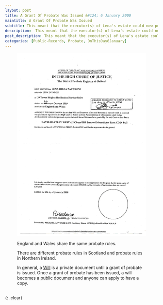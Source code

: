 ```yaml
---
layout: post
title: A Grant Of Probate Was Issued &#124; 6 January 2000
maintitle: A Grant Of Probate Was Issued
subtitle: This meant that the executor(s) of Lena's estate could now put Lena's "Will" into action.
description:  This meant that the executor(s) of Lena's estate could now put Lena's "Will" into action.
post_description: This meant that the executor(s) of Lena's estate could now put Lena's "Will" into action.
categories: [Public-Records, Probate, OnThisDay6January]
---
```


<figure class="fig1">
<a href="/assets/images/public-records/2000-01-06-lena-zavaroni-wills-and-Probate-page-02.jpg"><img src="/assets/images/public-records/2000-01-06-lena-zavaroni-wills-and-Probate-page-02.jpg" class="full-width zoom-in"></a>
</figure>

<figure class="fig2">
<figcaption>
<p>England and Wales share the same probate rules.</p>
<p>There are different probate rules in Scotland and probate rules in Northern Ireland.</p>
<p>In general, a <a href="/1998-08-19-lena-zavaroni-will">Will</a> is a private document until a grant of probate is issued. Once a grant of probate has been issued, a will becomes a public document and anyone can apply to have a copy.</p>
</figcaption>
</figure>

<br />{: .clear}

